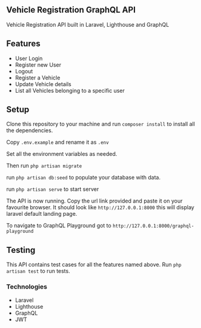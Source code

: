 
## Vehicle Registration GraphQL API
Vehicle Registration API built in Laravel, Lighthouse and GraphQL

## Features
- User Login
- Register new User
- Logout
- Register a Vehicle
- Update Vehicle details
- List all Vehicles belonging to a specific user

## Setup
Clone this repository to your machine and run `composer install` to install all the dependencies.

Copy `.env.example` and rename it as `.env`

Set all the environment variables as needed.

Then run `php artisan migrate`

run `php artisan db:seed` to populate your database with data.

run `php artisan serve` to start server

The API is now running. Copy the url link provided and paste it on your favourite
browser. It should look like `http://127.0.0.1:8000` this will display laravel default landing page.

To navigate to GraphQL Playground got to `http://127.0.0.1:8000/graphql-playground`

## Testing
This API contains test cases for all the features named above. Run `php artisan test` to run tests.

### Technologies
- Laravel
- Lighthouse
- GraphQL
- JWT

